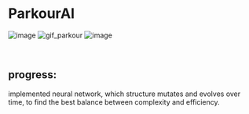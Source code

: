 ﻿# ParkourAI

![image](https://github.com/user-attachments/assets/e297d31b-c543-4197-9b88-6e3b8b2fd2e9)
![gif_parkour](https://github.com/user-attachments/assets/f8fd1075-7acd-413f-8540-fc97ffe4ca21)
![image](https://github.com/user-attachments/assets/7eb102e4-6463-4160-9ab2-1d88e1fd6c4d)

<br>

## progress:
implemented neural network, which structure mutates and evolves over time,
to find the best balance between complexity and efficiency.






